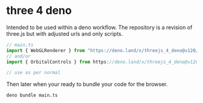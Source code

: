 # three 4 deno

Intended to be used within a deno workflow. The repository is a revision of three.js but with adjusted urls and only scripts.

```typescript
// main.ts
import { WebGLRenderer } from "https://deno.land/x/threejs_4_deno@v120/src/Three.js"
// and/or
import { OrbitalControls } from https://deno.land/x/threejs_4_deno@v120/examples/jsm/controls/OrbitControls.js"

// use as per normal
```

Then later when your ready to bundle your code for the browser.

`deno bundle main.ts`
